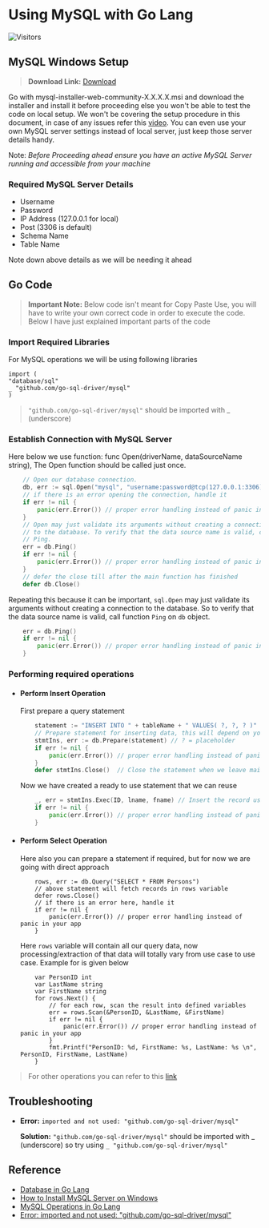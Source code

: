 # Using MySQL with Go Lang

![Visitors](https://api.visitorbadge.io/api/visitors?path=aasisodiya.go.golang-mysql-basic-operations&labelColor=%23ffa500&countColor=%23263759&labelStyle=upper)

## MySQL Windows Setup

> **Download Link:** [Download](https://dev.mysql.com/downloads/installer/)

Go with mysql-installer-web-community-X.X.X.X.msi and download the installer and install it before proceeding else you won't be able to test the code on local setup. We won't be covering the setup procedure in this document, in case of any issues refer this [video](https://www.youtube.com/watch?v=UgHRay7gN1g). You can even use your own MySQL server settings instead of local server, just keep those server details handy.

Note: *Before Proceeding ahead ensure you have an active MySQL Server running and accessible from your machine*

### Required MySQL Server Details

- Username
- Password
- IP Address (127.0.0.1 for local)
- Post (3306 is default)
- Schema Name
- Table Name

Note down above details as we will be needing it ahead

## Go Code

> **Important Note:** Below code isn't meant for Copy Paste Use, you will have to write your own correct code in order to execute the code. Below I have just explained important parts of the code

### Import Required Libraries

For MySQL operations we will be using following libraries

```golang
import (
"database/sql"
_ "github.com/go-sql-driver/mysql"
)
```

> `"github.com/go-sql-driver/mysql"` should be imported with _ (underscore)

### Establish Connection with MySQL Server

Here below we use function: func Open(driverName, dataSourceName string), The Open function should be called just once.

```go
    // Open our database connection.
    db, err := sql.Open("mysql", "username:password@tcp(127.0.0.1:3306)/testschema")
    // if there is an error opening the connection, handle it
    if err != nil {
        panic(err.Error()) // proper error handling instead of panic in your app
    }
    // Open may just validate its arguments without creating a connection
    // to the database. To verify that the data source name is valid, call
    // Ping.
    err = db.Ping()
    if err != nil {
        panic(err.Error()) // proper error handling instead of panic in your app
    }
    // defer the close till after the main function has finished
    defer db.Close()

```

Repeating this because it can be important, `sql.Open` may just validate its arguments without creating a connection to the database. So to verify that the data source name is valid, call function `Ping` on `db` object.

```go
    err = db.Ping()
    if err != nil {
        panic(err.Error()) // proper error handling instead of panic in your app
    }
```

### Performing required operations

- #### Perform Insert Operation

    First prepare a query statement

    ```go
        statement := "INSERT INTO " + tableName + " VALUES( ?, ?, ? )"
        // Prepare statement for inserting data, this will depend on your table
        stmtIns, err := db.Prepare(statement) // ? = placeholder
        if err != nil {
            panic(err.Error()) // proper error handling instead of panic in your app
        }
        defer stmtIns.Close()  // Close the statement when we leave main() / the program terminates
    ```

    Now we have created a ready to use statement that we can reuse

    ```go
        _, err = stmtIns.Exec(ID, lname, fname) // Insert the record using statement
        if err != nil {
            panic(err.Error()) // proper error handling instead of panic in your app
        }
    ```

- #### Perform Select Operation

    Here also you can prepare a statement if required, but for now we are going with direct approach

    ```golang
        rows, err := db.Query("SELECT * FROM Persons")
        // above statement will fetch records in rows variable
        defer rows.Close()
        // if there is an error here, handle it
        if err != nil {
            panic(err.Error()) // proper error handling instead of panic in your app
        }
    ```

    Here `rows` variable will contain all our query data, now processing/extraction of that data will totally vary from use case to use case. Example for is given below

    ```golang
        var PersonID int
        var LastName string
        var FirstName string
        for rows.Next() {
            // for each row, scan the result into defined variables
            err = rows.Scan(&PersonID, &LastName, &FirstName)
            if err != nil {
                panic(err.Error()) // proper error handling instead of panic in your app
            }
            fmt.Printf("PersonID: %d, FirstName: %s, LastName: %s \n", PersonID, FirstName, LastName)
        }
    ```

> For other operations you can refer to this [link](https://godoc.org/github.com/go-sql-driver/mysql)

## Troubleshooting

- **Error:** `imported and not used: "github.com/go-sql-driver/mysql"`

    **Solution:** `"github.com/go-sql-driver/mysql"` should be imported with _ (underscore) so try using `_ "github.com/go-sql-driver/mysql"`

## Reference

- [Database in Go Lang](https://golang.org/pkg/database/sql/)
- [How to Install MySQL Server on Windows](https://www.youtube.com/watch?v=UgHRay7gN1g)
- [MySQL Operations in Go Lang](https://godoc.org/github.com/go-sql-driver/mysql)
- [Error: imported and not used: "github.com/go-sql-driver/mysql"](https://stackoverflow.com/questions/36256230/connection-fails-with-mysql-using-golang)
